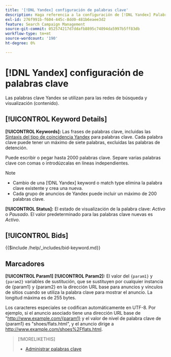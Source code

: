 ```yaml
---
title: '[!DNL Yandex] configuración de palabras clave'
description: Haga referencia a la configuración de [!DNL Yandex] Palabras clave.
exl-id: 276f991b-f604-445c-8dd0-481b6eaee3d2
feature: Search Campaign Management
source-git-commit: 052574217d7ddafb8895c74094da5997b5ff83db
workflow-type: tm+mt
source-wordcount: '190'
ht-degree: 0%

---
```


# [!DNL Yandex] configuración de palabras clave

Las palabras clave Yandex se utilizan para las redes de búsqueda y visualización (contenido).

<!-- Note to self: Yandex doesn't have separate website placements for display; users use keywords for the sites/parts of the content network on which they want to advertise. -->

## [!UICONTROL Keyword Details]

**[!UICONTROL Keywords]:** Las frases de palabras clave, incluidas las [Sintaxis del tipo de coincidencia Yandex](https://yandex.com/support/direct/keywords/symbols-and-operators.html) para palabras clave. Cada palabra clave puede tener un máximo de siete palabras, excluidas las palabras de detención.

Puede escribir o pegar hasta 2000 palabras clave. Separe varias palabras clave con comas o introdúzcalas en líneas independientes.

>[!NOTE]
>
>* Cambio de una [!DNL Yandex] keyword o match type elimina la palabra clave existente y crea una nueva.
>* Cada grupo de anuncios de Yandex puede incluir un máximo de 200 palabras clave.

**[!UICONTROL Status]:** El estado de visualización de la palabra clave: *Activo* o *Pausado*. El valor predeterminado para las palabras clave nuevas es *Activo*.

## [!UICONTROL Bids]

<!-- **[!UICONTROL Bid]:** -->

{{$include /help/_includes/bid-keyword.md}}

## Marcadores

**[!UICONTROL Param1]** **[!UICONTROL Param2]:** El valor del `{param1}` y `{param2}` variables de sustitución, que se sustituyen por cualquier instancia de {param1} y {param2} en la dirección URL base para anuncios y vínculos de sitios cuando se utiliza la palabra clave para mostrar el anuncio. La longitud máxima es de 255 bytes.

Los caracteres especiales se codifican automáticamente en UTF-8. Por ejemplo, si el anuncio asociado tiene una dirección URL base de &quot;http://www.example.com/{param1} y el valor de nivel de palabra clave de {param1} es &quot;shoes/flats.html&quot;, y el anuncio dirige a http://www.example.com/shoes%2Fflats.html.

>[!MORELIKETHIS]
>
>* [Administrar palabras clave](/help/search-social-commerce/campaign-management/campaigns/keyword-manage.md)
